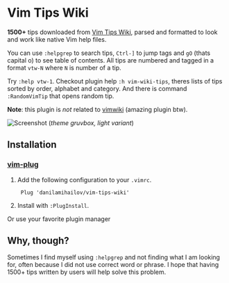 # Vim Tips Wiki
**1500+** tips downloaded from [Vim Tips Wiki](https://vim.fandom.com/wiki/Vim_Tips_Wiki), parsed and formatted to look and work like native Vim help files. 

You can use `:helpgrep` to search tips, `Ctrl-]` to jump tags and `gO` (thats capital o) to see table of contents. All tips are numbered and tagged in a format `vtw-N` where `N` is number of a tip. 

Try `:help vtw-1`. Checkout plugin help `:h vim-wiki-tips`, theres lists of tips sorted by order, alphabet and category. And there is command `:RandomVimTip` that opens random tip.

**Note**: this plugin is *not* related to [vimwiki](https://github.com/vimwiki/vimwiki) (amazing plugin btw).

![Screenshot](https://github.com/DanilaMihailov/vim-wiki-tips/blob/master/screenshots/preview.png?raw=true) (*theme gruvbox, light variant*)

## Installation

### [vim-plug](https://github.com/junegunn/vim-plug)
1. Add the following configuration to your `.vimrc`.

        Plug 'danilamihailov/vim-tips-wiki'

2. Install with `:PlugInstall`.

Or use your favorite plugin manager

## Why, though?
Sometimes I find myself using `:helpgrep` and not finding what I am looking for, often because I did not use correct word or phrase. I hope that having 1500+ tips written by users will help solve this problem.
